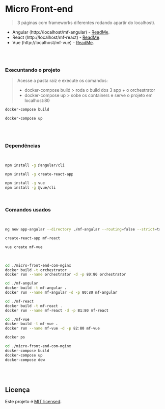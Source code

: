 # Micro Front-end

> 3 páginas com frameworks diferentes rodando apartir do localhost/.

- Angular (http://localhost/mf-angular) - [ReadMe](./mf-angular/README.md).<br>
- React (http://localhost/mf-react) - [ReadMe](./mf-react/README.md).<br>
- Vue (http://localhost/mf-vue) - [ReadMe](./mf-vue/README.md).<br>

<br>
<br>

### Execuntando o projeto

> Acesse a pasta raiz e execute os comandos: <br>
>
>  - docker-compose build > roda o build dos 3 app + o orchestrator <br>
>  - docker-compose up   > sobe os containers e serve o projeto em localhost:80


```sh
docker-compose build
```
```sh
docker-compose up
```

<br>
<br>

### Dependências

<br>

```sh
npm install -g @angular/cli

npm install -g create-react-app

npm install -g vue
npm install -g @vue/cli
```

<br>

### Comandos usados

<br>

```sh
ng new app-angular --directory ./mf-angular --routing=false --strict=true --style=scss

create-react-app mf-react

vue create mf-vue
```

<br>

```sh
cd ./micro-front-end-com-nginx
docker build -t orchestrator .
docker run --name orchestrator -d -p 80:80 orchestrator

cd ./mf-angular
docker build -t mf-angular .
docker run --name mf-angular -d -p 80:80 mf-angular

cd ./mf-react
docker build -t mf-react .
docker run --name mf-react -d -p 81:80 mf-react

cd ./mf-vue
docker build -t mf-vue .
docker run --name mf-vue -d -p 82:80 mf-vue

docker ps

cd ./micro-front-end-com-nginx
docker-compose build
docker-compose up
docker-compose dow
```

<br>
<br>

## Licença

Este projeto é [MIT licensed](./LICENSE).
